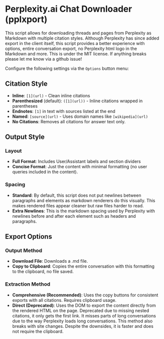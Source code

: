 # Perplexity.ai Chat Downloader (pplxport)

This script allows for downloading threads and pages from Perplexity as Markdown with multiple citation styles. Although Perplexity has since added export in the client itself, this script provides a better experience with options, entire conversation export, no Perplexity html logo in the Markdown and more. This is under the MIT license. If anything breaks please let me know via a github issue!

Configure the following settings via the `Options` button menu:

## Citation Style

- **Inline**: `[1](url)` - Clean inline citations
- **Parenthesized** (default): `([1](url))` - Inline citations wrapped in parentheses  
- **Endnotes**: `[1]` in text with sources listed at the end
- **Named**: `[source](url)` - Uses domain names like `[wikipedia](url)`
- **No Citations**: Removes all citations for answer text only.

## Output Style

### Layout

- **Full Format**: Includes User/Assistant labels and section dividers
- **Concise Format**: Just the content with minimal formatting (no user queries included in the content).

### Spacing

- **Standard**: By default, this script does not put newlines between paragraphs and elements as markdown renderers do this visually. This makes rendered files appear cleaner but raw files harder to read.
- **Extra Newlines**: This is the markdown spacing used by Perplexity with newlines before and after each element such as headers and paragraphs.

## Export Options

### Output Method

- **Download File**: Downloads a .md file.
- **Copy to Clipboard**: Copies the entire conversation with this formatting to the clipboard, no file saved.

### Extraction Method

- **Comprehensive (Recommended)**: Uses the copy buttons for consistent exports with all citations. Requires clipboard usage.
- **Direct (Deprecated)**: Uses the DOM to export the content directly from the rendered HTML on the page. Deprecated due to missing nested citations, it only gets the first link. It misses parts of long conversations due to the way Perplexity loads long conversations. This method also breaks with site changes. Despite the downsides, it is faster and does not require the clipboard.
